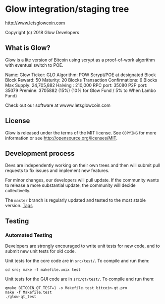 Glow integration/staging tree
================================

http://www.letsglowcoin.com

Copyright (c) 2018 Glow Developers

What is Glow?
----------------

Glow is a lite version of Bitcoin using scrypt as a proof-of-work algorithm with 
eventual switch to POE.

Name: Glow
Ticker: GLO
Algorithm: POW Scrypt/POE at designated Block
Block Reward: 50
Maturity: 20 Blocks
Transaction Confirmations: 6 Blocks
Max Supply: 24,705,882
Halving : 210,000
RPC port: 35080
P2P port: 35079
Premine: 3705882 (15%) (10% for Glow Fund / 5% to When Lambo Fund)


Check out our software at wwww.letsglowcoin.com

License
-------

Glow is released under the terms of the MIT license. See `COPYING` for more
information or see http://opensource.org/licenses/MIT.

Development process
-------------------

Devs are independently working on their own trees and then will submit pull requests to 
fix issues and implement new features.

For minor changes, our developers will pull update. If the community wants to
release a more substantial update, the community will decide collectivelly.

The `master` branch is regularly updated and tested to the most stable version.
[Tags](https://github.com/glow-project/glow/tags) 


Testing
-------

### Automated Testing

Developers are strongly encouraged to write unit tests for new code, and to
submit new unit tests for old code.

Unit tests for the core code are in `src/test/`. To compile and run them:

    cd src; make -f makefile.unix test

Unit tests for the GUI code are in `src/qt/test/`. To compile and run them:

    qmake BITCOIN_QT_TEST=1 -o Makefile.test bitcoin-qt.pro
    make -f Makefile.test
    ./glow-qt_test

